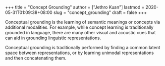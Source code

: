 +++
title = "Concept Grounding"
author = ["Jethro Kuan"]
lastmod = 2020-05-31T01:09:38+08:00
slug = "concept_grounding"
draft = false
+++

Conceptual grounding is the learning of semantic meanings or concepts
via additional modalities. For example, while concept learning is
traditionally grounded in language, there are many other visual and
acoustic cues that can aid in grounding linguistic representations.

Conceptual grounding is traditionally performed by finding a common
latent space between representations, or by learning unimodal
representations and then concatenating them.
